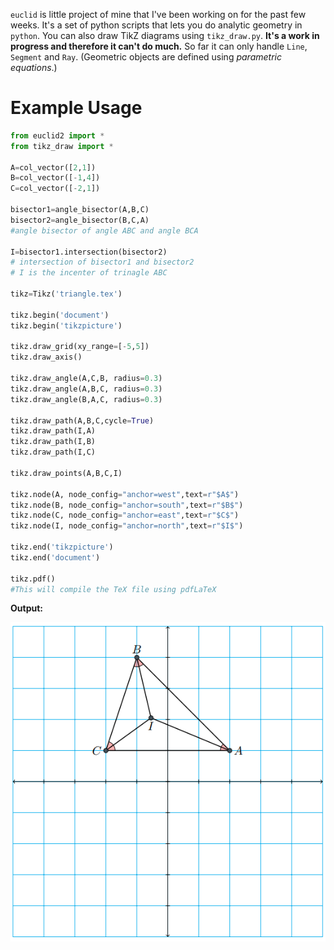`euclid` is little project of mine that I've been working on for the past few weeks. It's a set of python scripts 
that lets you do analytic geometry in `python`. You can also draw TikZ diagrams using `tikz_draw.py`. 
**It's a work in progress and therefore it can't do much.**
So far it can only handle `Line`, `Segment` and `Ray`. 
(Geometric objects are defined using *parametric equations*.)

# Example Usage

```python
from euclid2 import *
from tikz_draw import *

A=col_vector([2,1])
B=col_vector([-1,4])
C=col_vector([-2,1])

bisector1=angle_bisector(A,B,C)
bisector2=angle_bisector(B,C,A)
#angle bisector of angle ABC and angle BCA

I=bisector1.intersection(bisector2)
# intersection of bisector1 and bisector2
# I is the incenter of trinagle ABC

tikz=Tikz('triangle.tex')

tikz.begin('document')
tikz.begin('tikzpicture')

tikz.draw_grid(xy_range=[-5,5])
tikz.draw_axis()

tikz.draw_angle(A,C,B, radius=0.3)
tikz.draw_angle(A,B,C, radius=0.3)
tikz.draw_angle(B,A,C, radius=0.3)

tikz.draw_path(A,B,C,cycle=True)
tikz.draw_path(I,A)
tikz.draw_path(I,B)
tikz.draw_path(I,C)

tikz.draw_points(A,B,C,I)

tikz.node(A, node_config="anchor=west",text=r"$A$")
tikz.node(B, node_config="anchor=south",text=r"$B$")
tikz.node(C, node_config="anchor=east",text=r"$C$")
tikz.node(I, node_config="anchor=north",text=r"$I$")

tikz.end('tikzpicture')
tikz.end('document')

tikz.pdf()
#This will compile the TeX file using pdfLaTeX
```

**Output:**

![Output](doc/triangle.png)

